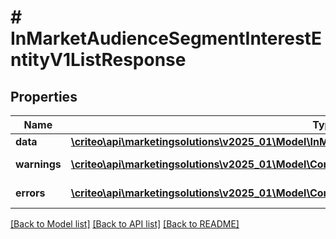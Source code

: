 # # InMarketAudienceSegmentInterestEntityV1ListResponse

## Properties

Name | Type | Description | Notes
------------ | ------------- | ------------- | -------------
**data** | [**\criteo\api\marketingsolutions\v2025_01\Model\InMarketAudienceSegmentInterestEntityV1Resource[]**](InMarketAudienceSegmentInterestEntityV1Resource.md) |  | [optional]
**warnings** | [**\criteo\api\marketingsolutions\v2025_01\Model\CommonProblem[]**](CommonProblem.md) |  | [optional] [readonly]
**errors** | [**\criteo\api\marketingsolutions\v2025_01\Model\CommonProblem[]**](CommonProblem.md) |  | [optional] [readonly]

[[Back to Model list]](../../README.md#models) [[Back to API list]](../../README.md#endpoints) [[Back to README]](../../README.md)

